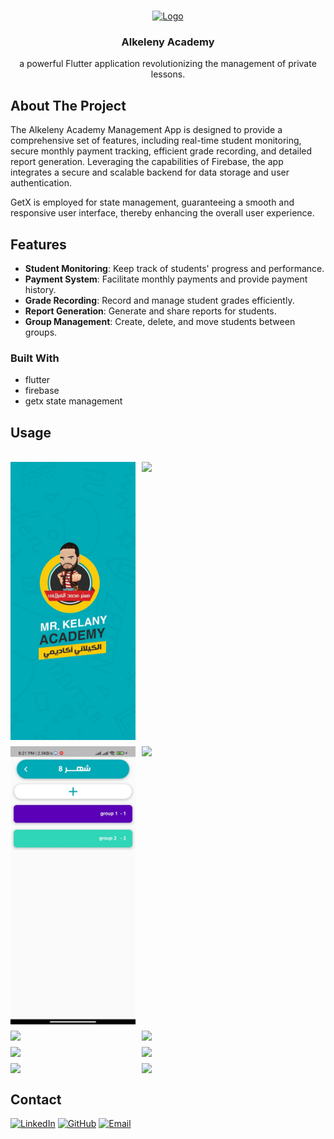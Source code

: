 <a name="readme-top"></a>
<!-- PROJECT LOGO -->
<br />
<div align="center">
  <a href="https://github.com/othneildrew/Best-README-Template">
    <img src="https://github.com/kareem-Abed/Alkeleny-Academy/assets/130121946/62446f4d-8454-472b-a2cf-4ca502a7fc91" alt="Logo" width="190" height="210">
  </a>

  <h3 align="center">Alkeleny Academy</h3>

  <p align="center">
  a powerful Flutter application revolutionizing the management of private lessons.
  </p>
</div>



<!-- ABOUT THE PROJECT -->
## About The Project
The Alkeleny Academy Management App is designed to provide a comprehensive set of features, including real-time student monitoring, secure monthly payment tracking, efficient grade recording, and detailed report generation. Leveraging the capabilities of Firebase, the app integrates a secure and scalable backend for data storage and user authentication.

GetX is employed for state management, guaranteeing a smooth and responsive user interface, thereby enhancing the overall user experience.


## Features

- **Student Monitoring**: Keep track of students' progress and performance.
- **Payment System**: Facilitate monthly payments and provide payment history.
- **Grade Recording**: Record and manage student grades efficiently.
- **Report Generation**: Generate and share reports for students.
- **Group Management**: Create, delete, and move students between groups.

### Built With
- flutter
- firebase
- getx state management

<!-- USAGE EXAMPLES -->
## Usage
<br />
<div align="center">

</div>
<div style="display: flex; flex-wrap: wrap; gap: 10px;">
<img src="splash.jpeg" width="200" >
<img src=" (10).jpeg" width="200" >
<img src=" (11).jpeg" width="200" >
<img src=" (8).jpeg" width="200" >
<img src=" (7).jpeg" width="200" >
<img src=" (6).jpeg" width="200" >
<img src=" (1).jpeg" width="200" >
 <img src=" (9).jpeg" width="200" >
  <img src=" (3).jpeg" width="200" >

  <img src=" (8).jpeg" width="200" >
</div>





<!-- CONTACT -->
## Contact
[![LinkedIn](https://img.shields.io/badge/linkedin-0A66C2?style=for-the-badge&logo=linkedin&logoColor=white)](https://www.linkedin.com/in/kareem-ahmed-920236244)
[![GitHub](https://img.shields.io/badge/github-181717?style=for-the-badge&logo=github&logoColor=white)](https://github.com/kareem-Abed)
[![Email](https://img.shields.io/badge/email-D14836?style=for-the-badge&logo=gmail&logoColor=white)](mailto:ka7032799@gmail.com)






